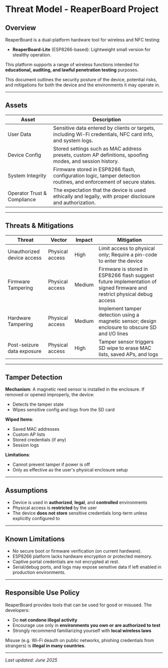 # Threat Model - ReaperBoard Project

## Overview

ReaperBoard is a dual-platform hardware tool for wireless and NFC testing:

- **ReaperBoard-Lite** (ESP8266-based): Lightweight small version for stealthy operation.

This platform supports a range of wireless functions intended for **educational, auditing, and lawful penetration testing** purposes.

This document outlines the security posture of the device, potential risks, and mitigations for both the device and the environments it may operate in.

---

## Assets

| Asset                     | Description                                                 |
|---------------------------|-------------------------------------------------------------|
| User Data                 | Sensitive data entered by clients or targets, including Wi-Fi credentials, NFC card info, and system logs. |
| Device Config             | Stored settings such as MAC address presets, custom AP definitions, spoofing modes, and session history. |
| System Integrity          | Firmware stored in ESP8266 flash, configuration logic, tamper detection routines, and enforcement of secure states. |
| Operator Trust & Compliance | The expectation that the device is used ethically and legally, with proper disclosure and authorization. |

---

## Threats & Mitigations

| Threat | Vector | Impact | Mitigation |
|--------|--------|--------|------------|
| Unauthorized device access | Physical access | High | Limit access to physical only; Require a pin-code to enter the device |
| Firmware Tampering | Physical access | Medium | Firmware is stored in ESP8266 flash suggest future implementation of signed firmware and restrict physical debug access |
| Hardware Tampering | Physical access | Medium | Implement tamper detection using a magnetic sensor; design enclosure to obscure SD and I/O lines |
| Post-seizure data exposure | Physical access | High | Tamper sensor triggers SD wipe to erase MAC lists, saved APs, and logs |

---

## Tamper Detection

**Mechanism**:
A magnetic reed sensor is installed in the enclosure. If removed or opened improperly, the device:

- Detects the tamper state
- Wipes sensitive config and logs from the SD card

**Wiped Items**:
- Saved MAC addresses
- Custom AP lists
- Stored credentials (if any)
- Session logs

**Limitations**:
- Cannot prevent tamper if power is off
- Only as effective as the user's physical enclosure setup

---

## Assumptions

- Device is used in **authorized**, **legal**, and **controlled** environments
- Physical access is **restricted** by the user
- The device **does not store** sensitive credentials long-term unless explicitly configured to

---

## Known Limitations

- No secure boot or firmware verification (on current hardware).
- ESP8266 platform lacks hardware encryption or protected memory.
- Captive portal credentials are not encrypted at rest.
- Serial/debug ports, and logs may expose sensitive data if left enabled in production environments.

---

## Responsible Use Policy

ReaperBoard provides tools that can be used for good or misused. The developers:

- Do **not condone illegal activity**
- Encourage use only in **environments you own or are authorized to test**
- Strongly recommend familiarizing yourself with **local wireless laws**

Misuse (e.g. Wi-Fi deauth on public networks, phishing credentials from strangers) is **illegal in many countries**.

---

_Last updated: June 2025_
